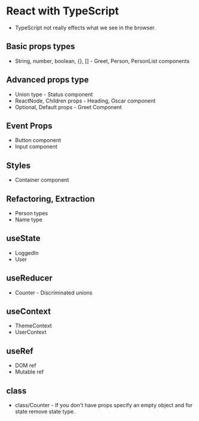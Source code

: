# React with TypeScript

-   TypeScript not really effects what we see in the browser.

## Basic props types

-   String, number, boolean, {}, [] - Greet, Person, PersonList components

## Advanced props type

-   Union type - Status component
-   ReactNode, Children props - Heading, Oscar component
-   Optional, Default props - Greet Component

## Event Props

-   Button component
-   Input component

## Styles

-   Container component

## Refactoring, Extraction

-   Person types
-   Name type

## useState

-   LoggedIn
-   User

## useReducer

-   Counter - Discriminated unions

## useContext

-   ThemeContext
-   UserContext

## useRef

-   DOM ref
-   Mutable ref

## class

-   class/Counter - If you don't have props specify an empty object and for state remove state type.
